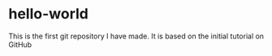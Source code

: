 # hello-world
This is the first git repository I have made. It is based on the initial tutorial on GitHub

